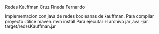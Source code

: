 Redes Kauffman
Cruz Pineda Fernando

Implementacion con java de redes booleanas de kauffman.
Para compilar proyecto utilice maven.
mvn install
Para ejecutar el archivo jar
java -jar target/redesKauffman.jar

